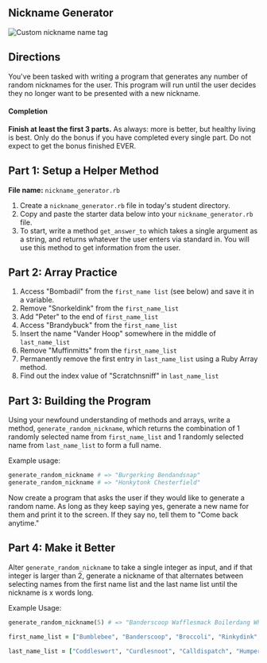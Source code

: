 ## Nickname Generator

![Custom nickname name tag](http://www.incrediblethings.com/wp-content/uploads/2012/06/custom-nickname.jpg)

## Directions

You've been tasked with writing a program that generates any number of random nicknames for the user. This program will run until the user decides they no longer want to be presented with a new nickname.

#### Completion

**Finish at least the first 3 parts.** As always: more is better, but healthy living is best. Only do the bonus if you have completed every single part. Do not expect to get the bonus finished EVER.

## Part 1: Setup a Helper Method

__File name:__ `nickname_generator.rb`

1. Create a `nickname_generator.rb` file in today's student directory.
1. Copy and paste the starter data below into your `nickname_generator.rb` file.
1. To start, write a method `get_answer_to` which takes a single argument as a string, and returns whatever the user enters via standard in. You will use this method to get information from the user.

## Part 2: Array Practice

1. Access "Bombadil" from the `first_name list` (see below) and save it in a variable.
1. Remove "Snorkeldink" from the `first_name_list`
1. Add "Peter" to the end of `first_name_list`
1. Access "Brandybuck" from the `first_name_list`
1. Insert the name "Vander Hoop" somewhere in the middle of `last_name_list`
1. Remove "Muffinmitts" from the `first_name_list`
1. Permanently remove the first entry in `last_name_list` using a Ruby Array method.
1. Find out the index value of "Scratchnsniff" in `last_name_list`

## Part 3: Building the Program

Using your newfound understanding of methods and arrays, write a method, `generate_random_nickname`, which returns the combination of 1 randomly selected name from `first_name_list` and 1 randomly selected name from `last_name_list` to form a full name.

Example usage:

```ruby
generate_random_nickname # => "Burgerking Bendandsnap"
generate_random_nickname # => "Honkytonk Chesterfield"
```

Now create a program that asks the user if they would like to generate a random name. As long as they keep saying yes, generate a new name for them and print it to the screen. If they say no, tell them to "Come back anytime."

## Part 4: Make it Better

Alter `generate_random_nickname` to take a single integer as input, and if that integer is larger than 2, generate a nickname of that alternates between selecting names from the first name list and the last name list until the nickname is x words long.

Example Usage:

```ruby
generate_random_nickname(5) # => "Banderscoop Wafflesmack Boilerdang Whippersnatch Rumblesnack"
```

```ruby
first_name_list = ["Bumblebee", "Banderscoop", "Broccoli", "Rinkydink", "Bombadil", "Boilerduck", "Bandicoot", "Fragglerock", "Muffinmitts", "Crumplesack", "Congleton", "Blubberbrains", "Buffalo", "Benadryl", "Butterfree", "Burberry", "Whippersnatch", "Buttermilk", "Beezlebub", "Budapest", "Boilerdang", "Blubberwhale", "Bumberstump", "Bulbasaur", "Cogglesnatch", "Liverswort", "Bodybuild", "Johnnycash", "Burgerking", "Bonaparte", "Bunsenburner", "Billiardball", "Baseballmitt", "Blubberbett", "Baseballbat", "Rumblesack", "Barister", "Danglerack", "Rinkydink", "Bombadil", "Honkytonk", "Billyray", "Bumbleshack", "Snorkeldink", "Anglerfish", "Beetlejuice", "Bedlington", "Bandicoot", "Boobytrap", "Bentobox", "Pallettown", "Wimbledon", "Hairyhog", "Buttercup", "Blasphemy", "Syphilis", "Snorkeldink", "Brandenburg", "Barbituate", "Snozzlebert", "Tiddleywomp", "Bouillabaisse", "Wellington", "Benetton", "Bendandsnap", "Timothy", "Brewery", "Bentobox", "Brandybuck"]

last_name_list = ["Coddleswort", "Curdlesnoot", "Calldispatch", "Humperdinck", "Rivendell", "Cuttlefish", "Lingerie", "Vegemite", "Ampersand", "Cumberbund", "Candycrush", "Clombyclomp", "Cragglethatch", "Nottinghill", "Cabbagepatch", "Camouflage","Creamsicle", "Curdlemilk", "Upperclass", "Frumblesnatch", "Crumplehorn", "Talisman", "Candlestick", "Chesterfield", "Bumbersplat", "Scratchnsniff", "Snugglesnatch", "Charizard", "Carrotstick", "Cumbertoot", "Crackerknack", "Crucifix", "Cuckatoo", "Crackletot", "Collywog", "Gigglesnort", "Capncrunch", "Covergirl", "Cumbersnatch", "Countryside","Coggleswort", "Splishnsplash", "Copperwire", "Animorph", "Curdledmilk", "Cheddarcheese", "Cottagecheese", "Crumplehorn", "Snickersbar", "Banglesnatch", "Stinkyrash", "Camelhump", "Chickenbroth", "Concubine", "Candygram", "Moldyspore", "Chuckecheese", "Cankersore", "Crimpysnitch", "Wafflesmack", "Chowderpants", "Toodlesnoot", "Clavichord", "Cuckooclock", "Oxfordshire", "Cumbersome", "Chickenstrips", "Battleship", "Commonwealth", "Cunningsnatch", "Custardbath", "Kryptonite"]
```

